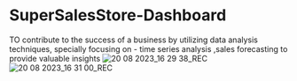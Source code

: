 # SuperSalesStore-Dashboard
TO contribute to the success of a business by utilizing data analysis techniques, specially focusing on - time series analysis ,sales forecasting to provide valuable insights
![20 08 2023_16 29 38_REC](https://github.com/SaurabhGautam007/SuperSalesStore-Dashboard/assets/139386907/3e7f6a11-054d-43dd-8d80-a74a537ea191)
![20 08 2023_16 31 00_REC](https://github.com/SaurabhGautam007/SuperSalesStore-Dashboard/assets/139386907/90b18a8b-9bed-4154-9f2b-ad8e93283f3b)
